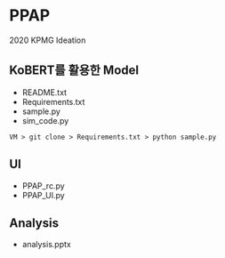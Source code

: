 # PPAP
2020 KPMG Ideation 
## KoBERT를 활용한 Model
* README.txt
* Requirements.txt
* sample.py
* sim_code.py
```
VM > git clone > Requirements.txt > python sample.py 
```
## UI
* PPAP_rc.py
* PPAP_UI.py
## Analysis
* analysis.pptx

